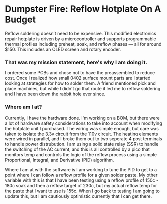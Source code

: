 # Dumpster Fire: Reflow Hotplate On A Budget
Reflow soldering doesn’t need to be expensive. This modified electronics repair hotplate is driven by a microcontroller and supports programmable thermal profiles including preheat, soak, and reflow phases — all for around $150. This includes an OLED screen and rotary encoder.

### That was my mission statement, here's why I am doing it.
I ordered some PCBs and chose not to have the preassembled to reduce cost. Once I realized how small 0402 surface mount parts are I started looking at strategies for how to solder them. A friend mentioned pick and place machines, but while I didn't go that route it led me to reflow soldering and I have been down the rabbit hole ever since.

### Where am I at?
Currently, I have the hardware done. I'm working on a BOM, but there were a lot of hardware safety considerations to take into account when modifying the hotplate unit I purchased. The wiring was simple enough, but care was taken to isolate the 3.3v circuit from the 110v circuit. The heating elements were wired in parallel, and I broke them out to two seperate 4 post terminals to handle power distrubution. I am using a solid state relay (SSR) to handle the switching of the AC current, and this is all controlled by a pico that monitors temp and controls the logic of the reflow process using a simple Proportional, Integral, and Derivative (PID) algorithm.

Where I am at with the software is I am working to tune the PID to get to a point where I can follow a reflow profile for a given solder paste. My other variable with this is that I have been testing using a reflow profile of 150c - 180c soak and then a reflow target of 230c, but my actual reflow temp for the paste that I want to use is 155c. When I go back to testing I am going to update this, but I am cautiously optimistic currently that I can get there.
